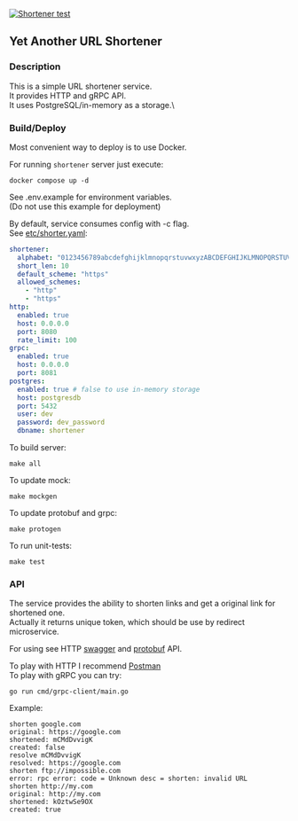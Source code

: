 [![Shortener test](https://github.com/amanakin/shortener/actions/workflows/test.yaml/badge.svg?branch=master)](https://github.com/amanakin/shortener/actions/workflows/test.yaml)

## Yet Another URL Shortener

### Description
This is a simple URL shortener service.\
It provides HTTP and gRPC API.\
It uses PostgreSQL/in-memory as a storage.\

### Build/Deploy
Most convenient way to deploy is to use Docker.

For running `shortener` server just execute:
```shell
docker compose up -d
```
See .env.example for environment variables.\
(Do not use this example for deployment)

By default, service consumes config with -c flag.\
See [etc/shorter.yaml](etc/shortener.yaml):
```yaml
shortener:
  alphabet: "0123456789abcdefghijklmnopqrstuvwxyzABCDEFGHIJKLMNOPQRSTUVWXYZ_"
  short_len: 10
  default_scheme: "https"
  allowed_schemes:
    - "http"
    - "https"
http:
  enabled: true
  host: 0.0.0.0
  port: 8080
  rate_limit: 100
grpc:
  enabled: true
  host: 0.0.0.0
  port: 8081
postgres:
  enabled: true # false to use in-memory storage
  host: postgresdb
  port: 5432
  user: dev
  password: dev_password
  dbname: shortener

```

To build server:
```shell
make all
```

To update mock:
```shell
make mockgen
```

To update protobuf and grpc:
```shell
make protogen
```

To run unit-tests:
```shell
make test
```

### API

The service provides the ability to shorten links and get a original link for shortened one.\
Actually it returns unique token, which should be use by redirect microservice.

For using see HTTP [swagger](api/http/shortener.yaml) and [protobuf](api/grpc/shortener.proto) API.

To play with HTTP I recommend [Postman](https://www.postman.com/)\
To play with gRPC you can try:
```shell
go run cmd/grpc-client/main.go
```
Example:
```
shorten google.com
original: https://google.com
shortened: mCMdDvvigK
created: false
resolve mCMdDvvigK
resolved: https://google.com
shorten ftp://impossible.com
error: rpc error: code = Unknown desc = shorten: invalid URL
shorten http://my.com
original: http://my.com
shortened: kOztwSe9OX
created: true
```


